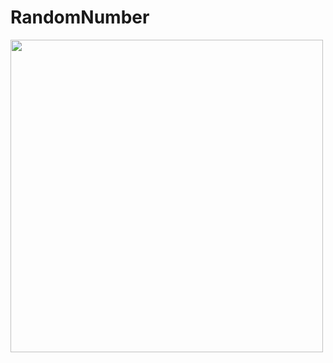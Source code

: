 # RandomNumber

<img src="https://user-images.githubusercontent.com/49775650/109848962-69a65300-7c83-11eb-8977-9fbd51b1f373.jpg" height="500">
